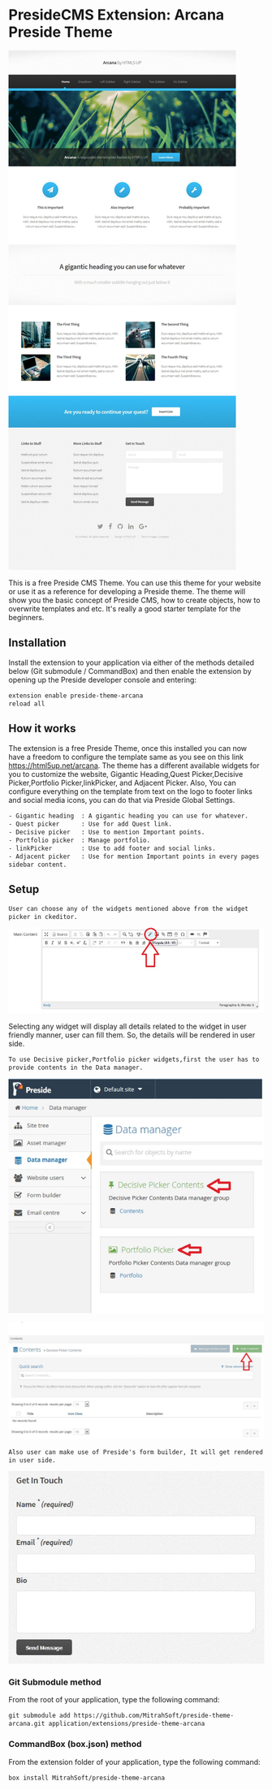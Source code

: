 # PresideCMS Extension: Arcana Preside Theme

![addDetails](screens/HomePage.jpg)

This is a free Preside CMS Theme. You can use this theme for your website or use it as a reference for developing a Preside theme. The theme will show you the basic concept of Preside CMS, how to create objects, how to overwrite templates and etc. It's really a good starter template for the beginners.

## Installation

Install the extension to your application via either of the methods detailed below (Git submodule / CommandBox) and then enable the extension by opening up the Preside developer console and entering:

    extension enable preside-theme-arcana
    reload all

## How it works

The extension is a free Preside Theme, once this installed you can now have a freedom to configure the template same as you see on this link https://html5up.net/arcana. The theme has a different available widgets for you to customize the website, Gigantic Heading,Quest Picker,Decisive Picker,Portfolio Picker,linkPicker, and Adjacent Picker. Also, You can configure everything on the template from text on the logo to footer links and social media icons, you can do that via Preside Global Settings.

	- Gigantic heading 	: A gigantic heading you can use for whatever.
	- Quest picker 		: Use for add Quest link.
	- Decisive picker 	: Use to mention Important points.
	- Portfolio picker 	: Manage portfolio.
	- linkPicker		: Use to add footer and social links.
	- Adjacent picker 	: Use for mention Important points in every pages sidebar content.

## Setup

```
User can choose any of the widgets mentioned above from the widget picker in ckeditor.
```
![widgetPicker](screens/widgetPicker.JPG)

Selecting  any widget will display all details related to the widget in user friendly manner, user can fill them. So, the details will be rendered in user side.

~~~
To use Decisive picker,Portfolio picker widgets,first the user has to provide contents in the Data manager.
~~~
![dataManager](screens/dataManager.jpg)

![addDetails](screens/addDetails.JPG)

~~~
Also user can make use of Preside's form builder, It will get rendered in user side.
~~~
![formBuilder](screens/formBuilder.JPG)

### Git Submodule method

From the root of your application, type the following command:

	git submodule add https://github.com/MitrahSoft/preside-theme-arcana.git application/extensions/preside-theme-arcana

### CommandBox (box.json) method

From the extension folder of your application, type the following command:

    box install MitrahSoft/preside-theme-arcana